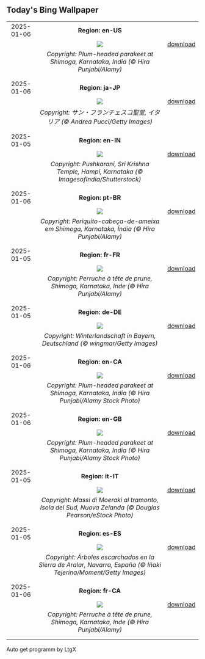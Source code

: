 ## Today's Bing Wallpaper
|      |      |      |
| :----: | :----: | :----: |
|2025-01-06|**Region: en-US**||
||![](https://www.bing.com/th?id=OHR.PlumParakeet_EN-US9359235355_UHD.jpg&pid=hp&w=1152&h=648&rs=1&c=4)| [download](https://www.bing.com/th?id=OHR.PlumParakeet_EN-US9359235355_UHD.jpg)|
||*Copyright: Plum-headed parakeet at Shimoga, Karnataka, India (© Hira Punjabi/Alamy)*
||
|||
|2025-01-06|**Region: ja-JP**||
||![](https://www.bing.com/th?id=OHR.RavennaBasilica_JA-JP8188667597_UHD.jpg&pid=hp&w=1152&h=648&rs=1&c=4)| [download](https://www.bing.com/th?id=OHR.RavennaBasilica_JA-JP8188667597_UHD.jpg)|
||*Copyright: サン・フランチェスコ聖堂, イタリア (© Andrea Pucci/Getty Images)*
||
|||
|2025-01-05|**Region: en-IN**||
||![](https://www.bing.com/th?id=OHR.PushkarniTank_EN-IN9828404964_UHD.jpg&pid=hp&w=1152&h=648&rs=1&c=4)| [download](https://www.bing.com/th?id=OHR.PushkarniTank_EN-IN9828404964_UHD.jpg)|
||*Copyright: Pushkarani, Sri Krishna Temple, Hampi, Karnataka (© ImagesofIndia/Shutterstock)*
||
|||
|2025-01-06|**Region: pt-BR**||
||![](https://www.bing.com/th?id=OHR.PlumParakeet_PT-BR4715109832_UHD.jpg&pid=hp&w=1152&h=648&rs=1&c=4)| [download](https://www.bing.com/th?id=OHR.PlumParakeet_PT-BR4715109832_UHD.jpg)|
||*Copyright: Periquito-cabeça-de-ameixa em Shimoga, Karnataka, Índia (© Hira Punjabi/Alamy)*
||
|||
|2025-01-05|**Region: fr-FR**||
||![](https://www.bing.com/th?id=OHR.PlumParakeet_FR-FR1766885015_UHD.jpg&pid=hp&w=1152&h=648&rs=1&c=4)| [download](https://www.bing.com/th?id=OHR.PlumParakeet_FR-FR1766885015_UHD.jpg)|
||*Copyright: Perruche à tête de prune, Shimoga, Karnataka, Inde (© Hira Punjabi/Alamy)*
||
|||
|2025-01-05|**Region: de-DE**||
||![](https://www.bing.com/th?id=OHR.WinterLandscapeBavaria_DE-DE6496709723_UHD.jpg&pid=hp&w=1152&h=648&rs=1&c=4)| [download](https://www.bing.com/th?id=OHR.WinterLandscapeBavaria_DE-DE6496709723_UHD.jpg)|
||*Copyright: Winterlandschaft in Bayern, Deutschland (© wingmar/Getty Images)*
||
|||
|2025-01-06|**Region: en-CA**||
||![](https://www.bing.com/th?id=OHR.PlumParakeet_EN-CA7233766984_UHD.jpg&pid=hp&w=1152&h=648&rs=1&c=4)| [download](https://www.bing.com/th?id=OHR.PlumParakeet_EN-CA7233766984_UHD.jpg)|
||*Copyright: Plum-headed parakeet at Shimoga, Karnataka, India (© Hira Punjabi/Alamy Stock Photo)*
||
|||
|2025-01-06|**Region: en-GB**||
||![](https://www.bing.com/th?id=OHR.PlumParakeet_EN-GB3398674878_UHD.jpg&pid=hp&w=1152&h=648&rs=1&c=4)| [download](https://www.bing.com/th?id=OHR.PlumParakeet_EN-GB3398674878_UHD.jpg)|
||*Copyright: Plum-headed parakeet at Shimoga, Karnataka, India (© Hira Punjabi/Alamy Stock Photo)*
||
|||
|2025-01-05|**Region: it-IT**||
||![](https://www.bing.com/th?id=OHR.BouldersNZ_IT-IT9574087004_UHD.jpg&pid=hp&w=1152&h=648&rs=1&c=4)| [download](https://www.bing.com/th?id=OHR.BouldersNZ_IT-IT9574087004_UHD.jpg)|
||*Copyright: Massi di Moeraki al tramonto, Isola del Sud, Nuova Zelanda (© Douglas Pearson/eStock Photo)*
||
|||
|2025-01-05|**Region: es-ES**||
||![](https://www.bing.com/th?id=OHR.GeneralWinterNavarre_ES-ES5527142777_UHD.jpg&pid=hp&w=1152&h=648&rs=1&c=4)| [download](https://www.bing.com/th?id=OHR.GeneralWinterNavarre_ES-ES5527142777_UHD.jpg)|
||*Copyright: Árboles escarchados en la Sierra de Aralar, Navarra, España (© Iñaki Tejerina/Moment/Getty Images)*
||
|||
|2025-01-06|**Region: fr-CA**||
||![](https://www.bing.com/th?id=OHR.PlumParakeet_FR-CA9102129073_UHD.jpg&pid=hp&w=1152&h=648&rs=1&c=4)| [download](https://www.bing.com/th?id=OHR.PlumParakeet_FR-CA9102129073_UHD.jpg)|
||*Copyright: Perruche à tête de prune, Shimoga, Karnataka, Inde (© Hira Punjabi/Alamy)*
||
|||

Auto get programm by LtgX
